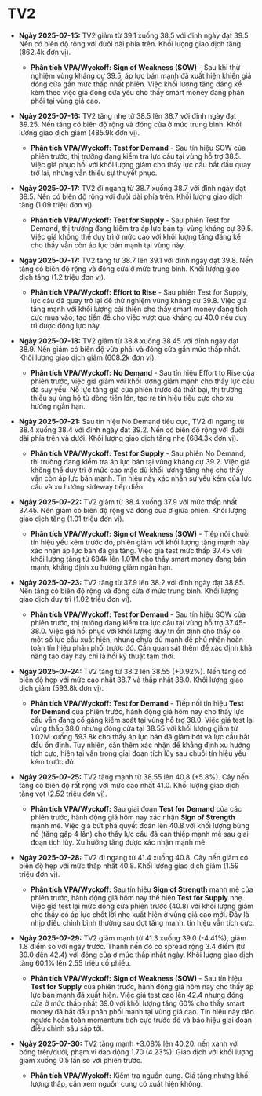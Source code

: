 # TV2

- **Ngày 2025-07-15:** TV2 giảm từ 39.1 xuống 38.5 với đỉnh ngày đạt 39.5. Nến có biên độ rộng với đuôi dài phía trên. Khối lượng giao dịch tăng (862.4k đơn vị).
    - **Phân tích VPA/Wyckoff:** **Sign of Weakness (SOW)** - Sau khi thử nghiệm vùng kháng cự 39.5, áp lực bán mạnh đã xuất hiện khiến giá đóng cửa gần mức thấp nhất phiên. Việc khối lượng tăng đáng kể kèm theo việc giá đóng cửa yếu cho thấy smart money đang phân phối tại vùng giá cao.

- **Ngày 2025-07-16:** TV2 tăng nhẹ từ 38.5 lên 38.7 với đỉnh ngày đạt 39.25. Nến tăng có biên độ rộng và đóng cửa ở mức trung bình. Khối lượng giao dịch giảm (485.9k đơn vị).
    - **Phân tích VPA/Wyckoff:** **Test for Demand** - Sau tín hiệu SOW của phiên trước, thị trường đang kiểm tra lực cầu tại vùng hỗ trợ 38.5. Việc giá phục hồi với khối lượng giảm cho thấy lực cầu bắt đầu quay trở lại, nhưng vẫn thiếu sự thuyết phục.

- **Ngày 2025-07-17:** TV2 đi ngang từ 38.7 xuống 38.7 với đỉnh ngày đạt 39.5. Nến có biên độ rộng với đuôi dài phía trên. Khối lượng giao dịch tăng (1.09 triệu đơn vị).
    - **Phân tích VPA/Wyckoff:** **Test for Supply** - Sau phiên Test for Demand, thị trường đang kiểm tra áp lực bán tại vùng kháng cự 39.5. Việc giá không thể duy trì ở mức cao với khối lượng tăng đáng kể cho thầy vẫn còn áp lực bán mạnh tại vùng này.

- **Ngày 2025-07-17:** TV2 tăng từ 38.7 lên 39.1 với đỉnh ngày đạt 39.8. Nến tăng có biên độ rộng và đóng cửa ở mức trung bình. Khối lượng giao dịch tăng (1.2 triệu đơn vị).
    - **Phân tích VPA/Wyckoff:** **Effort to Rise** - Sau phiên Test for Supply, lực cầu đã quay trở lại để thử nghiệm vùng kháng cự 39.8. Việc giá tăng mạnh với khối lượng cải thiện cho thấy smart money đang tích cực mua vào, tạo tiền đề cho việc vượt qua kháng cự 40.0 nếu duy trì được động lực này.

- **Ngày 2025-07-18:** TV2 giảm từ 38.8 xuống 38.45 với đỉnh ngày đạt 38.9. Nến giảm có biên độ vừa phải và đóng cửa gần mức thấp nhất. Khối lượng giao dịch giảm (608.2k đơn vị).
    - **Phân tích VPA/Wyckoff:** **No Demand** - Sau tín hiệu Effort to Rise của phiên trước, việc giá giảm với khối lượng giảm mạnh cho thấy lực cầu đã suy yếu. Nỗ lực tăng giá của phiên trước đã thất bại, thị trường thiếu sự ủng hộ từ dòng tiền lớn, tạo ra tín hiệu tiêu cực cho xu hướng ngắn hạn.

- **Ngày 2025-07-21:** Sau tín hiệu No Demand tiêu cực, TV2 đi ngang từ 38.4 xuống 38.4 với đỉnh ngày đạt 39.2. Nến có biên độ rộng với đuôi dài phía trên và dưới. Khối lượng giao dịch tăng nhẹ (684.3k đơn vị).
    - **Phân tích VPA/Wyckoff:** **Test for Supply** - Sau phiên No Demand, thị trường đang kiểm tra áp lực bán tại vùng kháng cự 39.2. Việc giá không thể duy trì ở mức cao mặc dù khối lượng tăng nhẹ cho thấy vẫn còn áp lực bán mạnh. Tín hiệu này xác nhận sự yếu kém của lực cầu và xu hướng sideway tiếp diễn.

- **Ngày 2025-07-22:** TV2 giảm từ 38.4 xuống 37.9 với mức thấp nhất 37.45. Nến giảm có biên độ rộng và đóng cửa ở giữa phiên. Khối lượng giao dịch tăng (1.01 triệu đơn vị).
    - **Phân tích VPA/Wyckoff:** **Sign of Weakness (SOW)** - Tiếp nối chuỗi tín hiệu yếu kém trước đó, phiên giảm với khối lượng tăng mạnh này xác nhận áp lực bán đã gia tăng. Việc giá test mức thấp 37.45 với khối lượng tăng từ 684k lên 1.01M cho thấy smart money đang bán mạnh, khẳng định xu hướng giảm ngắn hạn.

- **Ngày 2025-07-23:** TV2 tăng từ 37.9 lên 38.2 với đỉnh ngày đạt 38.85. Nến tăng có biên độ rộng và đóng cửa ở mức trung bình. Khối lượng giao dịch duy trì (1.02 triệu đơn vị).
    - **Phân tích VPA/Wyckoff:** **Test for Demand** - Sau tín hiệu SOW của phiên trước, thị trường đang kiểm tra lực cầu tại vùng hỗ trợ 37.45-38.0. Việc giá hồi phục với khối lượng duy trì ổn định cho thấy có một số lực cầu xuất hiện, nhưng chưa đủ mạnh để phủ nhận hoàn toàn tín hiệu phân phối trước đó. Cần quan sát thêm để xác định khả năng tạo đáy hay chỉ là hồi kỹ thuật tạm thời.

- **Ngày 2025-07-24:** TV2 tăng từ 38.2 lên 38.55 (+0.92%). Nến tăng có biên độ hẹp với mức cao nhất 38.7 và thấp nhất 38.0. Khối lượng giao dịch giảm (593.8k đơn vị).
    - **Phân tích VPA/Wyckoff:** **Test for Demand** - Tiếp nối tín hiệu **Test for Demand** của phiên trước, hành động giá hôm nay cho thấy lực cầu vẫn đang cố gắng kiểm soát tại vùng hỗ trợ 38.0. Việc giá test lại vùng thấp 38.0 nhưng đóng cửa tại 38.55 với khối lượng giảm từ 1.02M xuống 593.8k cho thấy áp lực bán đã giảm bớt và lực cầu bắt đầu ổn định. Tuy nhiên, cần thêm xác nhận để khẳng định xu hướng tích cực, hiện tại vẫn trong giai đoạn tích lũy sau chuỗi tín hiệu yếu kém trước đó.

- **Ngày 2025-07-25:** TV2 tăng mạnh từ 38.55 lên 40.8 (+5.8%). Cây nến tăng có biên độ rất rộng với mức cao nhất 41.0. Khối lượng giao dịch tăng vọt (2.52 triệu đơn vị).
    - **Phân tích VPA/Wyckoff:** Sau giai đoạn **Test for Demand** của các phiên trước, hành động giá hôm nay xác nhận **Sign of Strength** mạnh mẽ. Việc giá bứt phá quyết đoán lên 40.8 với khối lượng bùng nổ (tăng gấp 4 lần) cho thấy lực cầu đã can thiệp mạnh mẽ sau giai đoạn tích lũy. Xu hướng tăng được xác nhận mạnh mẽ.

- **Ngày 2025-07-28:** TV2 đi ngang từ 41.4 xuống 40.8. Cây nến giảm có biên độ hẹp với mức thấp nhất 40.8. Khối lượng giao dịch giảm (1.59 triệu đơn vị).
    - **Phân tích VPA/Wyckoff:** Sau tín hiệu **Sign of Strength** mạnh mẽ của phiên trước, hành động giá hôm nay thể hiện **Test for Supply** nhẹ. Việc giá test lại mức đóng cửa phiên trước (40.8) với khối lượng giảm cho thấy có áp lực chốt lời nhẹ xuất hiện ở vùng giá cao mới. Đây là nhịp điều chỉnh bình thường sau đợt tăng mạnh, tín hiệu vẫn tích cực.

- **Ngày 2025-07-29:** TV2 giảm mạnh từ 41.3 xuống 39.0 (-4.41%), giảm 1.8 điểm so với ngày trước. Thanh nến đỏ có spread rộng 3.4 điểm (từ 39.0 đến 42.4) với đóng cửa ở mức thấp nhất ngày. Khối lượng giao dịch tăng 60.1% lên 2.55 triệu cổ phiếu.
    - **Phân tích VPA/Wyckoff:** **Sign of Weakness (SOW)** - Sau tín hiệu **Test for Supply** của phiên trước, hành động giá hôm nay cho thấy áp lực bán mạnh đã xuất hiện. Việc giá test cao lên 42.4 nhưng đóng cửa ở mức thấp nhất 39.0 với khối lượng tăng 60% cho thấy smart money đã bắt đầu phân phối mạnh tại vùng giá cao. Tín hiệu này đảo ngược hoàn toàn momentum tích cực trước đó và báo hiệu giai đoạn điều chỉnh sâu sắp tới.

- **Ngày 2025-07-30:** TV2 tăng mạnh +3.08% lên 40.20. nến xanh với bóng trên/dưới, phạm vi dao động 1.70 (4.23%). Giao dịch với khối lượng giảm xuống 0.5 lần so với phiên trước.
    - **Phân tích VPA/Wyckoff:** Kiểm tra nguồn cung. Giá tăng nhưng khối lượng thấp, cần xem nguồn cung có xuất hiện không.
